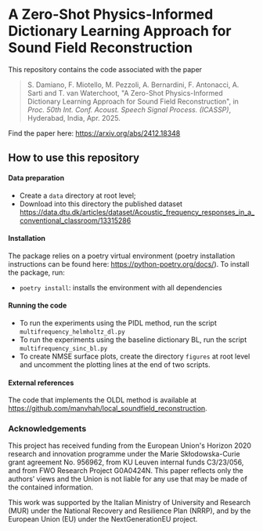 # A Zero-Shot Physics-Informed Dictionary Learning Approach for Sound Field Reconstruction

This repository contains the code associated with the paper 

>S. Damiano, F. Miotello, M. Pezzoli, A. Bernardini, F. Antonacci, A. Sarti and T. van Waterchoot, "A Zero-Shot Physics-Informed Dictionary Learning Approach for Sound Field Reconstruction", in *Proc. 50th Int. Conf. Acoust. Speech Signal Process. (ICASSP)*, Hyderabad, India, Apr. 2025.

Find the paper here: https://arxiv.org/abs/2412.18348

## How to use this repository

#### Data preparation
- Create a ```data``` directory at root level;
- Download into this directory the published dataset https://data.dtu.dk/articles/dataset/Acoustic_frequency_responses_in_a_conventional_classroom/13315286 


#### Installation
The package relies on a poetry virtual environment (poetry installation instructions can be found here: https://python-poetry.org/docs/). To install the package, run: 
- ```poetry install```: installs the environment with all dependencies

#### Running the code
- To run the experiments using the PIDL method, run the script ```multifrequency_helmholtz_dl.py```
- To run the experiments using the baseline dictionary BL, run the script ```multifrequency_sinc_bl.py```
- To create NMSE surface plots, create the directory ```figures``` at root level and uncomment the plotting lines at the end of two scripts.

#### External references
The code that implements the OLDL method is available at https://github.com/manvhah/local_soundfield_reconstruction.

### Acknowledgements
This project has received funding from the European Union's Horizon 2020 research and innovation programme under the Marie Skłodowska-Curie grant agreement No. 956962, from KU Leuven internal funds C3/23/056, and from FWO Research Project G0A0424N. This paper reflects only the authors’ views and the Union is not liable for any use that may be made of the contained information. 

This work was supported by the Italian Ministry of University and Research (MUR) under the National Recovery and Resilience Plan (NRRP), and by the European Union (EU) under the NextGenerationEU project.
